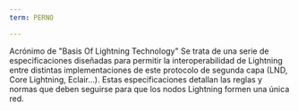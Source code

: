 ```yaml
---
term: PERNO

---
```

Acrónimo de "Basis Of Lightning Technology" Se trata de una serie de especificaciones diseñadas para permitir la interoperabilidad de Lightning entre distintas implementaciones de este protocolo de segunda capa (LND, Core Lightning, Eclair...). Estas especificaciones detallan las reglas y normas que deben seguirse para que los nodos Lightning formen una única red.